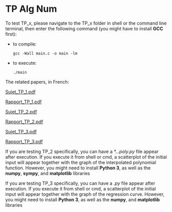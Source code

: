 # TP Alg Num

To test TP_x, please navigate to the TP_x folder in shell or the command line terminal, then enter the following
command (you might have to install **GCC** first):

* to compile:

      gcc -Wall main.c -o main -lm

* to execute:

      ./main

The related papers, in French:

[Sujet_TP_1.pdf](https://github.com/draialexis/Y2_Num_Algo/files/7317318/TP_1.pdf)

[Rapport_TP_1.pdf](https://github.com/draialexis/Y2_Num_Algo/files/7317319/numalgo_tp1.pdf)

[Sujet_TP_2.pdf](https://github.com/draialexis/Y2_Num_Algo/files/7317317/TP_2.pdf)

[Rapport_TP_2.pdf](https://github.com/draialexis/Y2_Num_Algo/files/7385915/numalgo_tp2.pdf)

[Sujet_TP_3.pdf](https://github.com/draialexis/Y2_Num_Algo/files/7461051/TP_3.pdf)

[Rapport_TP_3.pdf](https://github.com/draialexis/Y2_Num_Algo/files/7474724/numalgo_tp3.pdf)

If you are testing TP_2 specifically, you can have a _*...poly.py_ file appear after execution. If you execute it
from shell or cmd, a scatterplot of the initial input will appear together with the graph of the interpolated polynomial
function. However, you might need to install **Python 3**, as well as the **numpy**, **sympy**, and **matplotlib** libraries

If you are testing TP_3 specifically, you can have a _.py_ file appear after execution. If you execute it
from shell or cmd, a scatterplot of the initial input will appear together with the graph of the regression curve.
However, you might need to install **Python 3**, as well as the **numpy**, and **matplotlib** libraries

